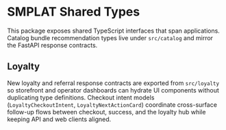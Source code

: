 # SMPLAT Shared Types

This package exposes shared TypeScript interfaces that span applications. Catalog bundle
recommendation types live under `src/catalog` and mirror the FastAPI response contracts.

## Loyalty

New loyalty and referral response contracts are exported from `src/loyalty` so storefront and
operator dashboards can hydrate UI components without duplicating type definitions. Checkout intent
models (`LoyaltyCheckoutIntent`, `LoyaltyNextActionCard`) coordinate cross-surface follow-up flows
between checkout, success, and the loyalty hub while keeping API and web clients aligned.
